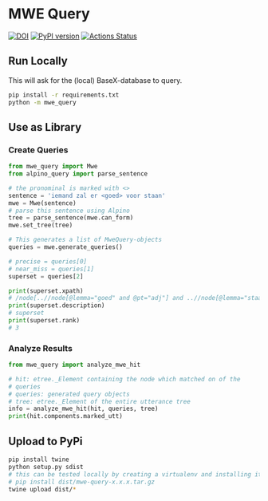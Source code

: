 # MWE Query
[![DOI](https://zenodo.org/badge/DOI/10.5281/zenodo.10410636.svg)](https://doi.org/10.5281/zenodo.10410636)
[![PyPI version](https://badge.fury.io/py/mwe-query.svg)](https://badge.fury.io/py/mwe-query)
[![Actions Status](https://github.com/CentreForDigitalHumanities/mwe-query/workflows/Tests/badge.svg)](https://github.com/CentreForDigitalHumanities/mwe-query/actions)


## Run Locally

This will ask for the (local) BaseX-database to query.

```bash
pip install -r requirements.txt
python -m mwe_query
```

## Use as Library

### Create Queries

```python
from mwe_query import Mwe
from alpino_query import parse_sentence

# the pronominal is marked with <>
sentence = 'iemand zal er <goed> voor staan'
mwe = Mwe(sentence)
# parse this sentence using Alpino
tree = parse_sentence(mwe.can_form)
mwe.set_tree(tree)

# This generates a list of MweQuery-objects
queries = mwe.generate_queries()

# precise = queries[0]
# near_miss = queries[1]
superset = queries[2]

print(superset.xpath)
# /node[..//node[@lemma="goed" and @pt="adj"] and ..//node[@lemma="staan" and @pt="ww"]]
print(superset.description)
# superset
print(superset.rank)
# 3
```

### Analyze Results

```python
from mwe_query import analyze_mwe_hit

# hit: etree._Element containing the node which matched on of the
# queries
# queries: generated query objects
# tree: etree._Element of the entire utterance tree
info = analyze_mwe_hit(hit, queries, tree)
print(hit.components.marked_utt)
```

## Upload to PyPi

```bash
pip install twine
python setup.py sdist
# this can be tested locally by creating a virtualenv and installing it:
# pip install dist/mwe-query-x.x.x.tar.gz
twine upload dist/*
```
